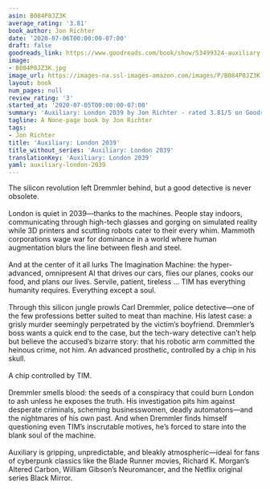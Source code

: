 ```yaml
---
asin: B084P8JZ3K
average_rating: '3.81'
book_author: Jon Richter
date: '2020-07-06T00:00:00-07:00'
draft: false
goodreads_link: https://www.goodreads.com/book/show/53499324-auxiliary
image:
- B084P8JZ3K.jpg
image_url: https://images-na.ssl-images-amazon.com/images/P/B084P8JZ3K.01._SCLZZZZZZZ.jpg
layout: book
num_pages: null
review_rating: '3'
started_at: '2020-07-05T00:00:00-07:00'
summary: 'Auxiliary: London 2039 by Jon Richter - rated 3.81/5 on Goodreads'
tagline: A None-page book by Jon Richter
tags:
- Jon Richter
title: 'Auxiliary: London 2039'
title_without_series: 'Auxiliary: London 2039'
translationKey: 'Auxiliary: London 2039'
yaml: auxiliary-london-2039
---
```


The silicon revolution left Dremmler behind, but a good detective is never obsolete.<br /><br />London is quiet in 2039—thanks to the machines. People stay indoors, communicating through high-tech glasses and gorging on simulated reality while 3D printers and scuttling robots cater to their every whim. Mammoth corporations wage war for dominance in a world where human augmentation blurs the line between flesh and steel. <br /><br />And at the center of it all lurks The Imagination Machine: the hyper-advanced, omnipresent AI that drives our cars, flies our planes, cooks our food, and plans our lives. Servile, patient, tireless … TIM has everything humanity requires. Everything except a soul.<br /><br />Through this silicon jungle prowls Carl Dremmler, police detective—one of the few professions better suited to meat than machine. His latest case: a grisly murder seemingly perpetrated by the victim’s boyfriend. Dremmler’s boss wants a quick end to the case, but the tech-wary detective can’t help but believe the accused’s bizarre story: that his robotic arm committed the heinous crime, not him. An advanced prosthetic, controlled by a chip in his skull. <br /><br />A chip controlled by TIM.<br /><br />Dremmler smells blood: the seeds of a conspiracy that could burn London to ash unless he exposes the truth. His investigation pits him against desperate criminals, scheming businesswomen, deadly automatons—and the nightmares of his own past. And when Dremmler finds himself questioning even TIM’s inscrutable motives, he’s forced to stare into the blank soul of the machine. <br /><br />Auxiliary is gripping, unpredictable, and bleakly atmospheric—ideal for fans of cyberpunk classics like the Blade Runner movies, Richard K. Morgan’s Altered Carbon, William Gibson’s Neuromancer, and the Netflix original series Black Mirror.